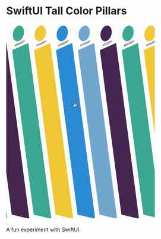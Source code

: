 # SwiftUI Tall Color Pillars

<img src="Demo.gif" width="400" alt="drawing"/>

A fun experiment with SwiftUI.
